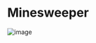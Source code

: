 # Minesweeper
![image](https://user-images.githubusercontent.com/79692910/231227319-d6209dc8-5c2e-441d-b915-3105e0125b9c.png)
